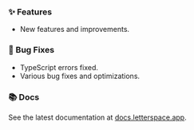 ### ✨ Features

- New features and improvements.

### 🐛 Bug Fixes

- TypeScript errors fixed.
- Various bug fixes and optimizations.

### 📚 Docs

See the latest documentation at [docs.letterspace.app](https://docs.letterspace.app).
